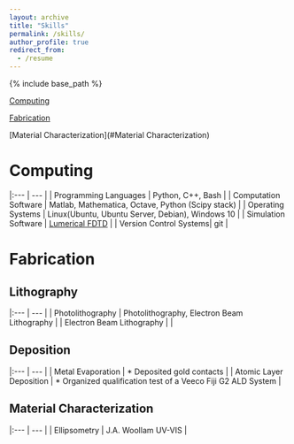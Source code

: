 ```yaml
---
layout: archive
title: "Skills"
permalink: /skills/
author_profile: true
redirect_from:
  - /resume
---
```


{% include base_path %}

[Computing](#Computing)

[Fabrication](#Fabrication)

[Material Characterization](#Material Characterization)

# Computing


|:--- | --- |
| Programming Languages | Python, C++, Bash |
| Computation Software | Matlab, Mathematica, Octave, Python (Scipy stack) |
| Operating Systems | Linux(Ubuntu, Ubuntu Server, Debian), Windows 10 |
| Simulation Software | <a href="https://www.lumerical.com/products/fdtd/" target="_blank">Lumerical FDTD</a> |
| Version Control Systems| git |

# Fabrication

## Lithography

|:--- | --- |
| Photolithography | Photolithography, Electron Beam Lithography |
| Electron Beam Lithography | |

## Deposition

|:--- | --- |
| Metal Evaporation | * Deposited gold contacts |
| Atomic Layer Deposition | * Organized qualification test of a Veeco Fiji G2 ALD System |

## Material Characterization

|:--- | --- |
| Ellipsometry | J.A. Woollam UV-VIS |
